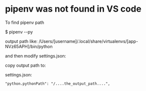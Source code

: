# pipenv was not found in VS code

To find pipenv path

$ pipenv --py 

output path like:
 /Users/[username]/.local/share/virtualenvs/[app-NVz65APH]/bin/python

and then modify settings.json:

copy output path to:

settings.json:

```
"python.pythonPath": "/....the_output_path....",

```

